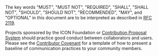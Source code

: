 The key words "MUST", "MUST NOT", "REQUIRED", "SHALL", "SHALL
      NOT", "SHOULD", "SHOULD NOT", "RECOMMENDED",  "MAY", and
      "OPTIONAL" in this document are to be interpreted as described in
      [RFC 2119](https://www.ietf.org/rfc/rfc2119.txt).

Projects sponsored by the ICON Foundation or [Contribution Proposal System](cps.icon.community) should practice good conduct between collaborators and users. Please see the [Contributor Covenant](https://www.contributor-covenant.org/) for a template of how to present a baseline of communication practices to your community members.